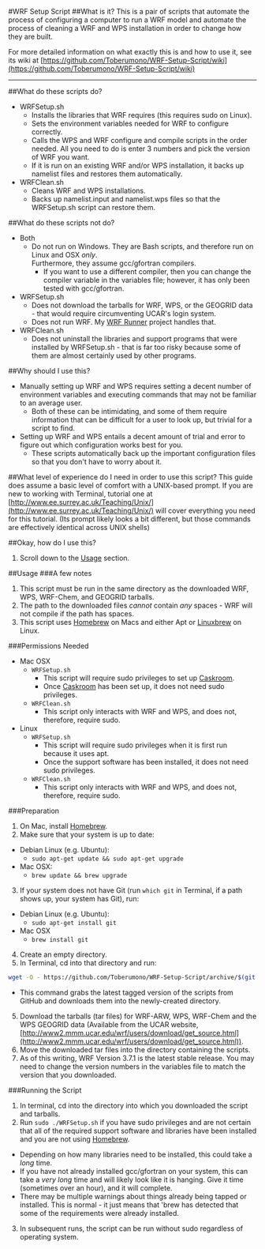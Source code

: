 #WRF Setup Script
##What is it?
This is a pair of scripts that automate the process of configuring a computer to run a WRF model and automate the process of cleaning a WRF and WPS installation in order to change how they are built.

For more detailed information on what exactly this is and how to use it, see its wiki at [https://github.com/Toberumono/WRF-Setup-Script/wiki](https://github.com/Toberumono/WRF-Setup-Script/wiki)

------------------------------

##What do these scripts do?

+ WRFSetup.sh
  - Installs the libraries that WRF requires (this requires sudo on Linux).
  - Sets the environment variables needed for WRF to configure correctly.
  - Calls the WPS and WRF configure and compile scripts in the order needed.  All you need to do is enter 3 numbers and pick the version of WRF you want.
  - If it is run on an existing WRF and/or WPS installation, it backs up namelist files and restores them automatically.
+ WRFClean.sh
  - Cleans WRF and WPS installations.
  - Backs up namelist.input and namelist.wps files so that the WRFSetup.sh script can restore them.

##What do these scripts not do?
* Both
  + Do not run on Windows.  They are Bash scripts, and therefore run on Linux and OSX *only*.<br>
  Furthermore, they assume gcc/gfortran compilers.
    - If you want to use a different compiler, then you can change the compiler variable in the variables file; however, it has only been tested with gcc/gfortran.
* WRFSetup.sh
  + Does not download the tarballs for WRF, WPS, or the GEOGRID data - that would require circumventing UCAR's login system.
  + Does not run WRF.  My [WRF Runner](https://github.com/toberumono/WRF-Runner) project handles that.
* WRFClean.sh
  + Does not uninstall the libraries and support programs that were installed by WRFSetup.sh - that is far too risky because some of them are almost certainly used by other programs.

##Why should I use this?

* Manually setting up WRF and WPS requires setting a decent number of environment variables and executing commands that may not be familiar to an average user.
  - Both of these can be intimidating, and some of them require information that can be difficult for a user to look up, but trivial for a script to find.
* Setting up WRF and WPS entails a decent amount of trial and error to figure out which configuration works best for you.
  - These scripts automatically back up the important configuration files so that you don't have to worry about it.

##What level of experience do I need in order to use this script?
This guide does assume a basic level of comfort with a UNIX-based prompt. If you are new to working with Terminal, tutorial one at [http://www.ee.surrey.ac.uk/Teaching/Unix/](http://www.ee.surrey.ac.uk/Teaching/Unix/) will cover everything you need for this tutorial. (Its prompt likely looks a bit different, but those commands are effectively identical across UNIX shells)

##Okay, how do I use this?

1. Scroll down to the [Usage](#usage) section.

##Usage
###A few notes

1. This script must be run in the same directory as the downloaded WRF, WPS, WRF-Chem, and GEOGRID tarballs.
2. The path to the downloaded files *cannot* contain *any* spaces - WRF will not compile if the path has spaces.
3. This script uses [Homebrew](http://brew.sh) on Macs and either Apt or [Linuxbrew](https://github.com/Homebrew/linuxbrew) on Linux.

###Permissions Needed

+ Mac OSX
  + `WRFSetup.sh`
    - This script will require sudo privileges to set up [Caskroom](https://github.com/caskroom).
    - Once [Caskroom](https://github.com/caskroom) has been set up, it does not need sudo privileges.
  + `WRFClean.sh`
    - This script only interacts with WRF and WPS, and does not, therefore, require sudo.
+ Linux
  + `WRFSetup.sh`
    - This script will require sudo privileges when it is first run because it uses apt.
    - Once the support software has been installed, it does not need sudo privileges.
  + `WRFClean.sh`
    - This script only interacts with WRF and WPS, and does not, therefore, require sudo.

###Preparation

1. On Mac, install [Homebrew](http://brew.sh).
2. Make sure that your system is up to date:
  + Debian Linux (e.g. Ubuntu):
    - `sudo apt-get update && sudo apt-get upgrade`
  + Mac OSX:
    - `brew update && brew upgrade`
3. If your system does not have Git (run `which git` in Terminal, if a path shows up, your system has Git), run:
  + Debian Linux (e.g. Ubuntu):
    - `sudo apt-get install git`
  + Mac OSX
    - `brew install git`
4. Create an empty directory.
5. In Terminal, cd into that directory and run:

  ```bash
  wget -O - https://github.com/Toberumono/WRF-Setup-Script/archive/$(git ls-remote --tags https://github.com/Toberumono/WRF-Setup-Script.git | grep -oE '([0-9]+\.)*[0-9]+$' | sort -g | tail -1).tar.gz | tar -xz --strip-components 1 -C .
  ```
  + This command grabs the latest tagged version of the scripts from GitHub and downloads them into the newly-created directory.
5. Download the tarballs (tar files) for WRF-ARW, WPS, WRF-Chem and the WPS GEOGRID data (Available from the UCAR website, [http://www2.mmm.ucar.edu/wrf/users/download/get_source.html](http://www2.mmm.ucar.edu/wrf/users/download/get_source.html)).
6. Move the downloaded tar files into the directory containing the scripts.
7. As of this writing, WRF Version 3.7.1 is the latest stable release.  You may need to change the version numbers in the variables file to match the version that you downloaded.

###Running the Script
1. In terminal, cd into the directory into which you downloaded the script and tarballs.
2. Run `sudo ./WRFSetup.sh` if you have sudo privileges and are not certain that all of the required support software and libraries have been installed and you are not using [Homebrew](http://brew.sh).
  + Depending on how many libraries need to be installed, this could take a *long* time.
  + If you have not already installed gcc/gfortran on your system, this can take a *very long* time and will likely look like it is hanging.  Give it time (sometimes over an hour), and it will complete.
  + There may be multiple warnings about things already being tapped or installed.  This is normal - it just means that 'brew has detected that some of the requirements were already installed.
3. In subsequent runs, the script can be run without sudo regardless of operating system.
